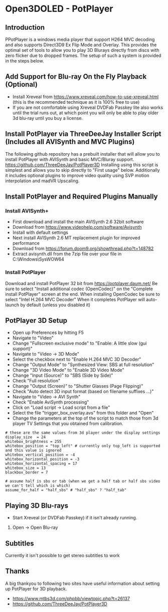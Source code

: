 # Open3DOLED - PotPlayer

## Introduction
PPotPlayer is a windows media player that support H264 MVC decoding and also supports Direct3D9 Ex Flip Mode and Overlay.
This provides the optimal set of tools to allow you to play 3D Blurays directly from discs with zero flicker due to dropped frames.
The setup of such a system is provided in the steps below.

## Add Support for Blu-ray On the Fly Playback (Optional)
* Install Xreveal from https://www.xreveal.com/how-to-use-xreveal.html (this is the recommended technique as it is 100% free to use)
* If you are not comfortable using Xreveal DVDFab Passkey lite also works until the trial runs out, at which point you will only be able to play older 3d blu-ray until you buy a license.

## Install PotPlayer via ThreeDeeJay Installer Script (Includes all AVISynth and MVC Plugins)
The following github repository has a prebuilt installer that will allow you to install PotPlayer with AVISynth and basic MVC/Bluray support.
https://github.com/ThreeDeeJay/PotPlayer3D
Installing using this script is simplest and allows you to skip directly to "First usage" below.
Additionally it includes optional plugins to improve video quality using SVP motion interpolation and madVR Upscaling.

## Install PotPlayer and Required Plugins Manually

### Install AVISynth+
* First download and install the main AVISynth 2.6 32bit software
 * Download from https://www.videohelp.com/software/Avisynth
 * Install with default settings
* Next install AVISynth 2.6 MT replacement plugin for improved performance
 * Download from https://forum.doom9.org/showthread.php?t=148782
 * Extract avisynth.dll from the 7zip file over your file in C:\Windows\SysWOW64

### Install PotPlayer
Download and install PotPlayer 32 bit from
https://potplayer.daum.net/
Be sure to select "Install additional codec (OpenCodec)" on the "Complete install PotPlayer" screen at the end.
When installing OpenCodec be sure to select "Intel H.264 MVC Decoder"
When it completes PotPlayer will auto-launch by default (unless you disabled it)

## PotPlayer 3D Setup
* Open up Preferences by hitting F5
* Navigate to "Video"
 * Change "Fullscreen exclusive mode" to "Enable: A little slow (gui support)"
* Navigate to "Video -> 3D Mode" 
 * Select the checkbox next to "Enable H.264 MVC 3D Decoder"
 * Change "Output Mode" to "Synthesized View: SBS at full resolution"
 * Change "3D Video Mode" to "Enable 3D Video Mode"
 * Change "Input (Source)" to "SBS (Side by Side)"
 * Check "Full resolution"
 * Change "Output (Screen)" to "Shutter Glasses (Page Flipping)"
 * Check "Auto detect 3D input format (based on filename suffixes ...)"
* Navigate to "Video -> AVI Synth"
 * Check "Enable AviSynth processing"
 * Click on "Load script -> Load script from a file"
 * Select the file "trigger_box_overlay.avs" from this folder and "Open"
 * Change the parameters at the top of the script to match those from 3d player TV Settings that you obtained from calibration.
```
# these are the same values from 3d player under the display settings
display_size  = 24
whitebox_brightness = 255
whitebox_position = "top_left" # currently only top_left is supported and this value is ignored
whitebox_vertical_position = -4
whitebox_horizontal_position = -3
whitebox_horizontal_spacing = 17
whitebox_size = 13
blackbox_border = 7

# assume half is sbs or tab (when we get a half tab or half sbs video we can't tell which is which)
assume_for_half = "half_sbs" # "half_sbs" ? "half_tab"
```

## Playing 3D Blu-rays
* Start Xreveal (or DVDFab Passkey) if it isn't already running.
1) Open -> Open Blu-ray

## Subtitles
Currently it isn't possible to get stereo subtitles to work 

## Thanks
A big thankyou to following two sites have useful information about setting up PotPlayer for 3D playback.
* https://www.mtbs3d.com/phpbb/viewtopic.php?t=26137
* https://github.com/ThreeDeeJay/PotPlayer3D

